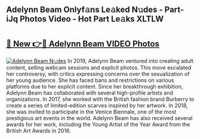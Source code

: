 ## Adelynn Beam Onlyf𝚊ns Le𝚊ked N𝚞des - Part-iJq Photos Video - Hot Part Le𝚊ks XLTLW

# <h2><a href="http://ac13877.deff.icu/?id=Adelynn+Beam">🔗 New 👉🔴 Adelynn Beam VIDEO Photos</a></h2>

[![Adelynn Beam N𝚞des](https://i.imgur.com/rIISA9y.gif)](http://ac13877.deff.icu/?id=Adelynn+Beam)
In 2019, Adelynn Beam ventured into creating adult content, selling webcam sessions and explicit photos. This move escalated her controversy, with critics expressing concerns over the sexualization of her young audience. She has faced bans and restrictions on various platforms due to her explicit content. Since her breakthrough exhibition, Adelynn Beam has collaborated with several high-profile artists and organizations. In 2017, she worked with the British fashion brand Burberry to create a series of limited-edition scarves inspired by her artwork. In 2018, she was invited to participate in the Venice Biennale, one of the most prestigious art events in the world. Adelynn Beam has also received several awards for her work, including the Young Artist of the Year Award from the British Art Awards in 2016.
